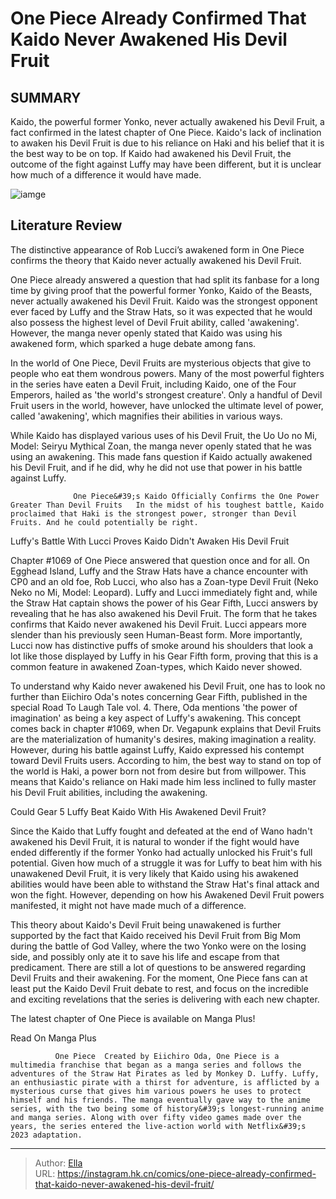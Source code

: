 # One Piece Already Confirmed That Kaido Never Awakened His Devil Fruit


## SUMMARY 



  Kaido, the powerful former Yonko, never actually awakened his Devil Fruit, a fact confirmed in the latest chapter of One Piece.   Kaido&#39;s lack of inclination to awaken his Devil Fruit is due to his reliance on Haki and his belief that it is the best way to be on top.   If Kaido had awakened his Devil Fruit, the outcome of the fight against Luffy may have been different, but it is unclear how much of a difference it would have made.  

![iamge](https://static1.srcdn.com/wordpress/wp-content/uploads/2022/12/kaido-hybrid-lucci-awakened-devil-fruit-1.jpg)

## Literature Review

The distinctive appearance of Rob Lucci’s awakened form in One Piece confirms the theory that Kaido never actually awakened his Devil Fruit.




One Piece already answered a question that had split its fanbase for a long time by giving proof that the powerful former Yonko, Kaido of the Beasts, never actually awakened his Devil Fruit. Kaido was the strongest opponent ever faced by Luffy and the Straw Hats, so it was expected that he would also possess the highest level of Devil Fruit ability, called &#39;awakening&#39;. However, the manga never openly stated that Kaido was using his awakened form, which sparked a huge debate among fans.




In the world of One Piece, Devil Fruits are mysterious objects that give to people who eat them wondrous powers. Many of the most powerful fighters in the series have eaten a Devil Fruit, including Kaido, one of the Four Emperors, hailed as &#39;the world&#39;s strongest creature&#39;. Only a handful of Devil Fruit users in the world, however, have unlocked the ultimate level of power, called &#39;awakening&#39;, which magnifies their abilities in various ways.

          

While Kaido has displayed various uses of his Devil Fruit, the Uo Uo no Mi, Model: Seiryu Mythical Zoan, the manga never openly stated that he was using an awakening. This made fans question if Kaido actually awakened his Devil Fruit, and if he did, why he did not use that power in his battle against Luffy.




                  One Piece&#39;s Kaido Officially Confirms the One Power Greater Than Devil Fruits   In the midst of his toughest battle, Kaido proclaimed that Haki is the strongest power, stronger than Devil Fruits. And he could potentially be right.   


 Luffy&#39;s Battle With Lucci Proves Kaido Didn&#39;t Awaken His Devil Fruit 
          

Chapter #1069 of One Piece answered that question once and for all. On Egghead Island, Luffy and the Straw Hats have a chance encounter with CP0 and an old foe, Rob Lucci, who also has a Zoan-type Devil Fruit (Neko Neko no Mi, Model: Leopard). Luffy and Lucci immediately fight and, while the Straw Hat captain shows the power of his Gear Fifth, Lucci answers by revealing that he has also awakened his Devil Fruit. The form that he takes confirms that Kaido never awakened his Devil Fruit. Lucci appears more slender than his previously seen Human-Beast form. More importantly, Lucci now has distinctive puffs of smoke around his shoulders that look a lot like those displayed by Luffy in his Gear Fifth form, proving that this is a common feature in awakened Zoan-types, which Kaido never showed.




To understand why Kaido never awakened his Devil Fruit, one has to look no further than Eiichiro Oda&#39;s notes concerning Gear Fifth, published in the special Road To Laugh Tale vol. 4. There, Oda mentions &#39;the power of imagination&#39; as being a key aspect of Luffy&#39;s awakening. This concept comes back in chapter #1069, when Dr. Vegapunk explains that Devil Fruits are the materialization of humanity&#39;s desires, making imagination a reality. However, during his battle against Luffy, Kaido expressed his contempt toward Devil Fruits users. According to him, the best way to stand on top of the world is Haki, a power born not from desire but from willpower. This means that Kaido&#39;s reliance on Haki made him less inclined to fully master his Devil Fruit abilities, including the awakening.



 Could Gear 5 Luffy Beat Kaido With His Awakened Devil Fruit? 
          




Since the Kaido that Luffy fought and defeated at the end of Wano hadn&#39;t awakened his Devil Fruit, it is natural to wonder if the fight would have ended differently if the former Yonko had actually unlocked his Fruit&#39;s full potential. Given how much of a struggle it was for Luffy to beat him with his unawakened Devil Fruit, it is very likely that Kaido using his awakened abilities would have been able to withstand the Straw Hat&#39;s final attack and won the fight. However, depending on how his Awakened Devil Fruit powers manifested, it might not have made much of a difference.

This theory about Kaido&#39;s Devil Fruit being unawakened is further supported by the fact that Kaido received his Devil Fruit from Big Mom during the battle of God Valley, where the two Yonko were on the losing side, and possibly only ate it to save his life and escape from that predicament. There are still a lot of questions to be answered regarding Devil Fruits and their awakening. For the moment, One Piece fans can at least put the Kaido Devil Fruit debate to rest, and focus on the incredible and exciting revelations that the series is delivering with each new chapter.




The latest chapter of One Piece is available on Manga Plus!

Read On Manga Plus

              One Piece  Created by Eiichiro Oda, One Piece is a multimedia franchise that began as a manga series and follows the adventures of the Straw Hat Pirates as led by Monkey D. Luffy. Luffy, an enthusiastic pirate with a thirst for adventure, is afflicted by a mysterious curse that gives him various powers he uses to protect himself and his friends. The manga eventually gave way to the anime series, with the two being some of history&#39;s longest-running anime and manga series. Along with over fifty video games made over the years, the series entered the live-action world with Netflix&#39;s 2023 adaptation.   


---

> Author: [Ella](https://instagram.hk.cn/)  
> URL: https://instagram.hk.cn/comics/one-piece-already-confirmed-that-kaido-never-awakened-his-devil-fruit/  

